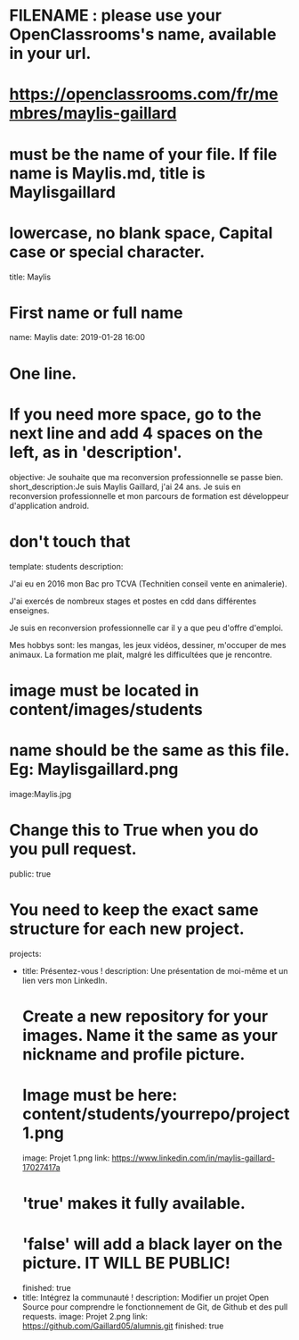 # FILENAME : please use your OpenClassrooms's name, available in your url.
# https://openclassrooms.com/fr/membres/maylis-gaillard
# must be the name of your file. If file name is Maylis.md, title is Maylisgaillard
# lowercase, no blank space, Capital case or special character.
title: Maylis

# First name or full name
name: Maylis
date: 2019-01-28 16:00

# One line.
# If you need more space, go to the next line and add 4 spaces on the left, as in 'description'.
objective: Je souhaite que ma reconversion professionnelle se passe bien.
short_description:Je suis Maylis Gaillard, j'ai 24 ans. Je suis en reconversion professionnelle et mon parcours de formation est développeur d'application android.

# don't touch that
template: students
description:

J'ai eu en 2016 mon Bac pro TCVA (Technitien conseil vente en animalerie).

J'ai exercés de nombreux stages et postes en cdd dans différentes enseignes.

Je suis en reconversion professionnelle car il y a que peu d'offre d'emploi.

Mes hobbys sont:  les mangas, les jeux vidéos, dessiner, m'occuper de mes animaux.
La formation me plait, malgré les difficultées que je rencontre.

# image must be located in content/images/students
# name should be the same as this file. Eg: Maylisgaillard.png
image:Maylis.jpg

# Change this to True when you do you pull request.
public: true

# You need to keep the exact same structure for each new project.
projects:
  - title: Présentez-vous !
    description: Une présentation de moi-même et un lien vers mon LinkedIn.
    # Create a new repository for your images. Name it the same as your nickname and profile picture.
    # Image must be here: content/students/yourrepo/project1.png
    image: Projet 1.png
    link: https://www.linkedin.com/in/maylis-gaillard-17027417a
    # 'true' makes it fully available.
    # 'false' will add a black layer on the picture. IT WILL BE PUBLIC!
    finished: true
  - title: Intégrez la communauté !
    description: Modifier un projet Open Source pour comprendre le fonctionnement de Git, de Github et des pull requests.
    image: Projet 2.png
    link: https://github.com/Gaillard05/alumnis.git
    finished: true
